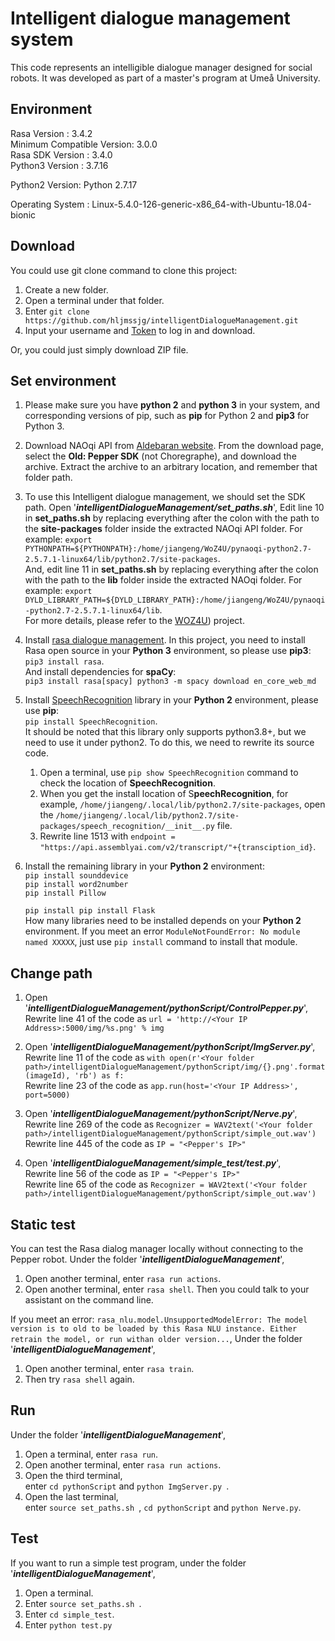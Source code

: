 # Intelligent dialogue management system

This code represents an intelligible dialogue manager designed for social robots. It was developed as part of a master's program at Umeå University.

## Environment

Rasa Version      :         3.4.2  
Minimum Compatible Version: 3.0.0  
Rasa SDK Version  :         3.4.0  
Python3 Version    :         3.7.16  

Python2 Version:             Python 2.7.17  

Operating System  :         Linux-5.4.0-126-generic-x86_64-with-Ubuntu-18.04-bionic  

## Download

You could use git clone command to clone this project:

1. Create a new folder.
2. Open a terminal under that folder.
3. Enter `git clone https://github.com/hljmssjg/intelligentDialogueManagement.git`
4. Input your username and [Token](https://stackoverflow.com/questions/68781928/support-for-password-authentication-was-removed-on-august-13-2021) to log in and download.

Or, you could just simply download ZIP file.

## Set environment

1. Please make sure you have **python 2** and **python 3** in your system, and corresponding versions of pip, such as **pip** for Python 2 and **pip3** for Python 3.

2. Download NAOqi API from [Aldebaran website](https://www.aldebaran.com/en/support/pepper-naoqi-2-9/downloads-softwares). From the download page, select the **Old: Pepper SDK** (not Choregraphe), and download the archive.   Extract the archive to an arbitrary location, and remember that folder path.

3. To use this Intelligent dialogue management, we should set the SDK path. Open '***intelligentDialogueManagement/set_paths.sh***', Edit line 10 in **set_paths.sh** by replacing everything after the colon with the path to the **site-packages** folder inside the extracted NAOqi API folder. For example:
   `export PYTHONPATH=${PYTHONPATH}:/home/jiangeng/WoZ4U/pynaoqi-python2.7-2.5.7.1-linux64/lib/python2.7/site-packages`.   
   And, edit line 11 in **set_paths.sh** by replacing everything after the colon with the path to the **lib** folder inside the extracted NAOqi folder. For example: `export DYLD_LIBRARY_PATH=${DYLD_LIBRARY_PATH}:/home/jiangeng/WoZ4U/pynaoqi-python2.7-2.5.7.1-linux64/lib`.  
   For more details, please refer to the [WOZ4U](https://github.com/frietz58/WoZ4U)) project.

4. Install [rasa dialogue management](https://rasa.com/docs/rasa/installation/installing-rasa-open-source/). In this project, you need to install Rasa open source in your **Python 3** environment, so please use **pip3**:  
   `pip3 install rasa`.  
   And install dependencies for **spaCy**:   
   `pip3 install rasa[spacy]
   python3 -m spacy download en_core_web_md`  

5. Install [SpeechRecognition](https://pypi.org/project/SpeechRecognition/) library in your **Python 2** environment, please use **pip**:   
   `pip install SpeechRecognition`.  
   It should be noted that this library only supports python3.8+, but we need to use it under python2. To do this, we need to rewrite its source code.

   1. Open a terminal, use `pip show SpeechRecognition` command to check the location of **SpeechRecognition**.
   2. When you get the install location of S**peechRecognition**, for example, `/home/jiangeng/.local/lib/python2.7/site-packages`, open the `/home/jiangeng/.local/lib/python2.7/site-packages/speech_recognition/__init__.py` file.
   3. Rewrite line 1513 with `endpoint = "https://api.assemblyai.com/v2/transcript/"+{transciption_id}`.

6. Install the remaining library in your **Python 2** environment:  
   `pip install sounddevice`  
   `pip install word2number`  
   `pip install Pillow`             

   `pip install pip install Flask `   
   How many libraries need to be installed depends on your **Python 2** environment. If you meet an error `ModuleNotFoundError: No module named XXXXX`, just use `pip install` command to install that module.

   


## Change path

1. Open '***intelligentDialogueManagement/pythonScript/ControlPepper.py***',  
   Rewrite line 41 of the code as `url = 'http://<Your IP Address>:5000/img/%s.png' % img`
2. Open '***intelligentDialogueManagement/pythonScript/ImgServer.py***',  
   Rewrite line 11 of the code as `with open(r'<Your folder path>/intelligentDialogueManagement/pythonScript/img/{}.png'.format(imageId), 'rb') as f:`  
   Rewrite line 23 of the code as `app.run(host='<Your IP Address>', port=5000)`
3. Open '***intelligentDialogueManagement/pythonScript/Nerve.py***',  
   Rewrite line 269 of the code as `Recognizer = WAV2text('<Your folder path>/intelligentDialogueManagement/pythonScript/simple_out.wav')`  
   Rewrite line 445 of the code as `IP = "<Pepper's IP>"`

4. Open '***intelligentDialogueManagement/simple_test/test.py***',  
   Rewrite line 56 of the code as `IP = "<Pepper's IP>" `   
   Rewrite line 65 of the code as `Recognizer = WAV2text('<Your folder path>/intelligentDialogueManagement/pythonScript/simple_out.wav') ` 

## Static test

You can test the Rasa dialog manager locally without connecting to the Pepper robot. Under the folder '***intelligentDialogueManagement***',

1. Open another terminal, enter `rasa run actions`.
2. Open another terminal, enter `rasa shell`. Then you could talk to your assistant on the command line.

If you meet an error: `rasa_nlu.model.UnsupportedModelError: The model version is to old to be loaded by this Rasa NLU instance. Either retrain the model, or run withan older version...`, Under the folder '***intelligentDialogueManagement***',

1. Open another terminal, enter `rasa train`.
2. Then try `rasa shell` again.

## Run

Under the folder '***intelligentDialogueManagement***',

1. Open a terminal, enter `rasa run`.
2. Open another terminal, enter `rasa run actions`.
3. Open the third terminal,  
   enter `cd pythonScript` and `python ImgServer.py `.
4. Open the last terminal,  
   enter `source set_paths.sh `, `cd pythonScript` and `python Nerve.py`.

## Test

If you want to run a simple test program, under the folder '***intelligentDialogueManagement***',

1. Open a terminal.
2. Enter `source set_paths.sh `.
3. Enter `cd simple_test`.
4. Enter `python test.py`

